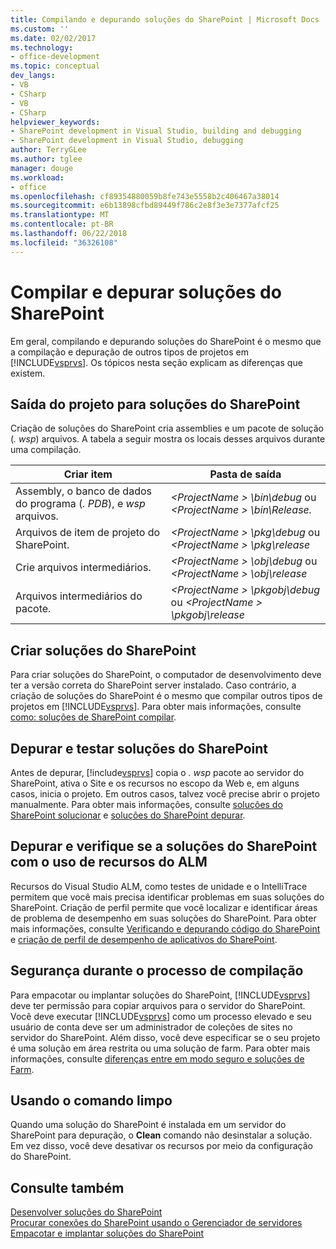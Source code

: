 ```yaml
---
title: Compilando e depurando soluções do SharePoint | Microsoft Docs
ms.custom: ''
ms.date: 02/02/2017
ms.technology:
- office-development
ms.topic: conceptual
dev_langs:
- VB
- CSharp
- VB
- CSharp
helpviewer_keywords:
- SharePoint development in Visual Studio, building and debugging
- SharePoint development in Visual Studio, debugging
author: TerryGLee
ms.author: tglee
manager: douge
ms.workload:
- office
ms.openlocfilehash: cf89354880059b8fe743e5558b2c406467a38014
ms.sourcegitcommit: e6b13898cfbd89449f786c2e8f3e3e7377afcf25
ms.translationtype: MT
ms.contentlocale: pt-BR
ms.lasthandoff: 06/22/2018
ms.locfileid: "36326108"
---
```

# <a name="build-and-debug-sharepoint-solutions"></a>Compilar e depurar soluções do SharePoint
  Em geral, compilando e depurando soluções do SharePoint é o mesmo que a compilação e depuração de outros tipos de projetos em [!INCLUDE[vsprvs](../sharepoint/includes/vsprvs-md.md)]. Os tópicos nesta seção explicam as diferenças que existem.  
  
## <a name="project-output-for-sharepoint-solutions"></a>Saída do projeto para soluções do SharePoint
 Criação de soluções do SharePoint cria assemblies e um pacote de solução (*. wsp*) arquivos. A tabela a seguir mostra os locais desses arquivos durante uma compilação.  
  
|Criar item|Pasta de saída|  
|----------------|-------------------|  
|Assembly, o banco de dados do programa (*. PDB*), e *wsp* arquivos.|*\<ProjectName > \bin\debug* ou  *\<ProjectName > \bin\Release.*|  
|Arquivos de item de projeto do SharePoint.|*\<ProjectName > \pkg\debug* ou  *\<ProjectName > \pkg\release*|  
|Crie arquivos intermediários.|*\<ProjectName > \obj\debug* ou  *\<ProjectName > \obj\release*|  
|Arquivos intermediários do pacote.|*\<ProjectName > \pkgobj\debug* ou  *\<ProjectName > \pkgobj\release*|  
  
## <a name="build-sharepoint-solutions"></a>Criar soluções do SharePoint
 Para criar soluções do SharePoint, o computador de desenvolvimento deve ter a versão correta do SharePoint server instalado. Caso contrário, a criação de soluções do SharePoint é o mesmo que compilar outros tipos de projetos em [!INCLUDE[vsprvs](../sharepoint/includes/vsprvs-md.md)]. Para obter mais informações, consulte [como: soluções de SharePoint compilar](../sharepoint/how-to-build-sharepoint-solutions.md).  
  
## <a name="debug-and-test-sharepoint-solutions"></a>Depurar e testar soluções do SharePoint
 Antes de depurar, [!include[vsprvs](../sharepoint/includes/vsprvs-md.md)] copia o *. wsp* pacote ao servidor do SharePoint, ativa o Site e os recursos no escopo da Web e, em alguns casos, inicia o projeto. Em outros casos, talvez você precise abrir o projeto manualmente. Para obter mais informações, consulte [soluções do SharePoint solucionar](../sharepoint/troubleshooting-sharepoint-solutions.md) e [soluções do SharePoint depurar](../sharepoint/debugging-sharepoint-solutions.md).  
  
## <a name="debug-and-verify-sharepoint-solutions-by-using-alm-features"></a>Depurar e verifique se a soluções do SharePoint com o uso de recursos do ALM
 Recursos do Visual Studio ALM, como testes de unidade e o IntelliTrace permitem que você mais precisa identificar problemas em suas soluções do SharePoint. Criação de perfil permite que você localizar e identificar áreas de problema de desempenho em suas soluções do SharePoint. Para obter mais informações, consulte [Verificando e depurando código do SharePoint](../sharepoint/verifying-and-debugging-sharepoint-code.md) e [criação de perfil de desempenho de aplicativos do SharePoint](../sharepoint/profiling-the-performance-of-sharepoint-applications.md).  
  
## <a name="security-during-the-build-process"></a>Segurança durante o processo de compilação
 Para empacotar ou implantar soluções do SharePoint, [!INCLUDE[vsprvs](../sharepoint/includes/vsprvs-md.md)] deve ter permissão para copiar arquivos para o servidor do SharePoint. Você deve executar [!INCLUDE[vsprvs](../sharepoint/includes/vsprvs-md.md)] como um processo elevado e seu usuário de conta deve ser um administrador de coleções de sites no servidor do SharePoint. Além disso, você deve especificar se o seu projeto é uma solução em área restrita ou uma solução de farm. Para obter mais informações, consulte [diferenças entre em modo seguro e soluções de Farm](../sharepoint/differences-between-sandboxed-and-farm-solutions.md).  
  
## <a name="using-the-clean-command"></a>Usando o comando limpo  
 Quando uma solução do SharePoint é instalada em um servidor do SharePoint para depuração, o **Clean** comando não desinstalar a solução. Em vez disso, você deve desativar os recursos por meio da configuração do SharePoint.  
  
## <a name="see-also"></a>Consulte também
 [Desenvolver soluções do SharePoint](../sharepoint/developing-sharepoint-solutions.md)   
 [Procurar conexões do SharePoint usando o Gerenciador de servidores](../sharepoint/browsing-sharepoint-connections-using-server-explorer.md)   
 [Empacotar e implantar soluções do SharePoint](../sharepoint/packaging-and-deploying-sharepoint-solutions.md)  
  
 
